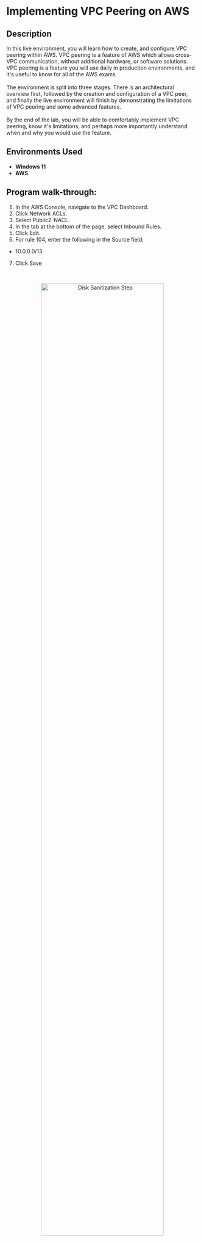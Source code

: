 <h1>Implementing VPC Peering on AWS</h1>


<h2>Description</h2>
In this live environment, you will learn how to create, and configure VPC peering within AWS. VPC peering is a feature of AWS which allows cross-VPC communication, without additional hardware, or software solutions. VPC peering is a feature you will use daily in production environments, and it's useful to know for all of the AWS exams.<br />
<br />
The environment is split into three stages. There is an architectural overview first, followed by the creation and configuration of a VPC peer, and finally the live environment will finish by demonstrating the limitations of VPC peering and some advanced features.<br />
<br />
By the end of the lab, you will be able to comfortably implement VPC peering, know it's limitations, and perhaps more importantly understand when and why you would use the feature.
<br />

<h2>Environments Used </h2>

- <b>Windows 11</b>
- <b>AWS</b>
  
<h2>Program walk-through:</h2>

1. In the AWS Console, navigate to the VPC Dashboard.
2. Click Network ACLs.
3. Select Public2-NACL.
4. In the tab at the bottom of the page, select Inbound Rules.
5. Click Edit.
6. For rule 104, enter the following in the Source field:
- 10.0.0.0/13
7. Click Save
<br/>
 
<p align="center">
<img src="https://i.imgur.com/zvvF6rZ.png" height="80%" width="80%" alt="Disk Sanitization Step"/>
</p>

<br />
<br />

1. In the AWS Console, navigate back to the VPC Dashboard.
2. Under, Virtual Private Cloud, click Peering Connections.
3. Click Create Peering Connection.
4. For VPC (Requester), select VPC1.
5. For VPC (Accepter), select VPC2.
6. Click Create Peering Connection.

<br/>
 
<p align="center">
<img src="https://i.imgur.com/zvvF6rZ.png" height="80%" width="80%" alt="Disk Sanitization Step"/>
</p>

<br />
<br />

At the top of the page, click Actions, and select Accept Request.

<br/>
 
<p align="center">
<img src="https://i.imgur.com/zvvF6rZ.png" height="80%" width="80%" alt="Disk Sanitization Step"/>
</p>

<br />
<br />

1. Click Route Tables, and select Public1-RT.
2. At the bottom of the page, select the Routes tab, and click Edit.
3. Click Add another route.
4. For Destination, enter the <VPC2_IPV4_CIDR>, and in the Target box, select the target starting with pcx.
5. Click Save


<br/>
 
<p align="center">
<img src="https://i.imgur.com/zvvF6rZ.png" height="80%" width="80%" alt="Disk Sanitization Step"/>
</p>

<br />
<br />

Repeat these steps for Private1-RT

<br/>
 
<p align="center">
<img src="https://i.imgur.com/zvvF6rZ.png" height="80%" width="80%" alt="Disk Sanitization Step"/>
</p>

<br />
<br />

1. Click Public2-RT.
2. At the bottom of the page, select the Routes tab, and click Edit.
3. Click Add another route.
4. For Destination, enter the <VPC1_IPV4_CIDR>, and in the Target box, select the target starting with pcx.
5. Click Save


<br/>
 
<p align="center">
<img src="https://i.imgur.com/zvvF6rZ.png" height="80%" width="80%" alt="Disk Sanitization Step"/>
</p>

<br />
<br />

Repeat these steps for Private2-RT
<br/>
 
<p align="center">
<img src="https://i.imgur.com/zvvF6rZ.png" height="80%" width="80%" alt="Disk Sanitization Step"/>
</p>

<br />
<br />

Back in INSTANCE1, ping the public IP address for INSTANCE2 again:
ping <INSTANCE2_PUBLIC_IP_ADDRESS><br/>
There should be communication.

<br/>
 
<p align="center">
<img src="https://i.imgur.com/zvvF6rZ.png" height="80%" width="80%" alt="Disk Sanitization Step"/>
</p>

<br />
<br />

1. In the VPC Dashboard, under, Virtual Private Cloud, click Peering Connections.
2. Click Create Peering Connection.
3. For VPC (Requester), select VPC2.
4. For VPC (Accepter), select VPC3.
5. Click Create Peering Connection.


<br/>
 
<p align="center">
<img src="https://i.imgur.com/zvvF6rZ.png" height="80%" width="80%" alt="Disk Sanitization Step"/>
</p>

<br />
<br />

Select the pending connection and at the top of the page, click Actions, and select Accept Request.


<br/>
 
<p align="center">
<img src="https://i.imgur.com/zvvF6rZ.png" height="80%" width="80%" alt="Disk Sanitization Step"/>
</p>

<br />
<br />

1. In Route Tables, and select Public2-RT.
2. At the bottom of the page, select the Routes tab, and click Edit.
3. Click Add another route.
4. For Destination, enter the <VPC3_IPV4_CIDR>, and in the Target box, paste the <PEERING_CONNECTION_ID>.
5. Click Save.
6. Repeat these steps for Private2-RT.


<br/>
 
<p align="center">
<img src="https://i.imgur.com/zvvF6rZ.png" height="80%" width="80%" alt="Disk Sanitization Step"/>
</p>

<br />
<br />

1. Select Public3-RT.
2. At the bottom of the page, select the Routes tab, and click Edit.
3. Click Add another route.
4. For Destination, enter the <VPC2_IPV4_CIDR>, and in the Target box, paste the <PEERING_CONNECTION_ID>.
5. Click Save.
6. Repeat these steps for Private3-RT.

<br/>
 
<p align="center">
<img src="https://i.imgur.com/zvvF6rZ.png" height="80%" width="80%" alt="Disk Sanitization Step"/>
</p>

<br />
<br />

Back in INSTANCE1, ping the public IP address for INSTANCE3. There shouldn’t be any communication. 

<br/>
 
<p align="center">
<img src="https://i.imgur.com/zvvF6rZ.png" height="80%" width="80%" alt="Disk Sanitization Step"/>
</p>

<br />
<br />

1. In the AWS Console, navigate to the VPC Dashboard.
2. Click Network ACLs.
3. Select Private3-NACL.
4. In the tab at the bottom of the page, select Inbound Rules.
5. Click Edit.
6. Click Add another rule, and enter the following:
- Rule #: 100
- Type: All ICMP
- Source: 10.0.0.0/13
7. Click Save.

<br/>
 
<p align="center">
<img src="https://i.imgur.com/zvvF6rZ.png" height="80%" width="80%" alt="Disk Sanitization Step"/>
</p>

<br />
<br />

Click the Outbound Rules tab, and repeat these steps.

<br/>
 
<p align="center">
<img src="https://i.imgur.com/zvvF6rZ.png" height="80%" width="80%" alt="Disk Sanitization Step"/>
</p>

<br />
<br />

1. In the VPC Dashboard, under, Virtual Private Cloud, click Peering Connections.
2. Click Create Peering Connection.
3. For VPC (Requester), select VPC1.
4. For VPC (Accepter), select VPC3.
5. Click Create Peering Connection.


<br/>
 
<p align="center">
<img src="https://i.imgur.com/zvvF6rZ.png" height="80%" width="80%" alt="Disk Sanitization Step"/>
</p>

<br />
<br />

Select the pending connection.
At the top of the page, click Actions, and select Accept Request.


<br/>
 
<p align="center">
<img src="https://i.imgur.com/zvvF6rZ.png" height="80%" width="80%" alt="Disk Sanitization Step"/>
</p>

<br />
<br />

1. Copy the Peering Connection Id for the third connection.
2. In Route Tables, and select Public1-RT.
3. At the bottom of the page, select the Routes tab, and click Edit.
4. Click Add another route.
5. For Destination, enter the <VPC3_IPV4_CIDR>, and in the Target box, paste the <PEERING_CONNECTION_ID> for the third connection.
6. Click Save

<br/>
 
<p align="center">
<img src="https://i.imgur.com/zvvF6rZ.png" height="80%" width="80%" alt="Disk Sanitization Step"/>
</p>

<br />
<br />

Repeat these steps for Private1-RT

<br/>
 
<p align="center">
<img src="https://i.imgur.com/zvvF6rZ.png" height="80%" width="80%" alt="Disk Sanitization Step"/>
</p>

<br />
<br />

1. Select Public3-RT.
2. At the bottom of the page, select the Routes tab, and click Edit.
3. Click Add another route.
4. For Destination, enter the <VPC1_IPV4_CIDR>, and in the Target box, paste the <PEERING_CONNECTION_ID>.
5. Click Save.
6. Repeat these steps for Private3-RT


<br/>
 
<p align="center">
<img src="https://i.imgur.com/zvvF6rZ.png" height="80%" width="80%" alt="Disk Sanitization Step"/>
</p>

<br />
<br />

In the INSTANCE1 terminal, ping the public IP address for INSTANCE3 again

<br/>
 
<p align="center">
<img src="https://i.imgur.com/zvvF6rZ.png" height="80%" width="80%" alt="Disk Sanitization Step"/>
</p>

<br />
<br />

1. In the AWS Console, navigate to the EC2 Dashboard.
2. Select Instance2.
3. Copy the Public DNS (IPv4) URL.
4. In the INSTANCE1 terminal, ping the Instance2 URL:
- ping <INSTANCE2_PUBLIC_DNS>


<br/>
 
<p align="center">
<img src="https://i.imgur.com/zvvF6rZ.png" height="80%" width="80%" alt="Disk Sanitization Step"/>
</p>

<br />
<br />

1. In the VPC Dashboard, click Peering Connections.
2. Select the connection that connects VPC1 and VPC2, and in the Actions menu, click Edit DNS Settings.
3. Check both boxes under DNS Resolution, and click Save.


<br/>
 
<p align="center">
<img src="https://i.imgur.com/zvvF6rZ.png" height="80%" width="80%" alt="Disk Sanitization Step"/>
</p>

<br />
<br />

In the INSTANCE1 terminal, ping the Instance2 URL and there should be communication this time.

<br/>
 
<p align="center">
<img src="https://i.imgur.com/zvvF6rZ.png" height="80%" width="80%" alt="Disk Sanitization Step"/>
</p>

<br />
<br />
